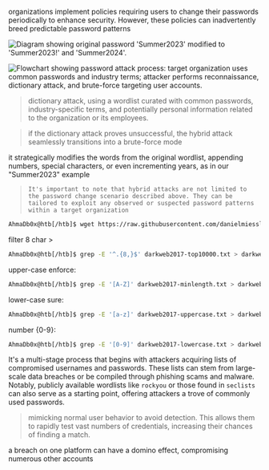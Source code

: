 organizations implement policies requiring users to change their passwords periodically to enhance security. However, these policies can inadvertently breed predictable password patterns

![Diagram showing original password 'Summer2023' modified to 'Summer2023!' and 'Summer2024'.](https://academy.hackthebox.com/storage/modules/57/2n.png)

![Flowchart showing password attack process: target organization uses common passwords and industry terms; attacker performs reconnaissance, dictionary attack, and brute-force targeting user accounts.](https://academy.hackthebox.com/storage/modules/57/3n.png)

>dictionary attack, using a wordlist curated with common passwords, industry-specific terms, and potentially personal information related to the organization or its employees.

>if the dictionary attack proves unsuccessful, the hybrid attack seamlessly transitions into a brute-force mode

it strategically modifies the words from the original wordlist, appending numbers, special characters, or even incrementing years, as in our "Summer2023" example


>`It's important to note that hybrid attacks are not limited to the password change scenario described above. They can be tailored to exploit any observed or suspected password patterns within a target organization`

```bash
AhmaDb0x@htb[/htb]$ wget https://raw.githubusercontent.com/danielmiessler/SecLists/refs/heads/master/Passwords/darkweb2017-top10000.txt
```
filter 8 char >
```bash
AhmaDb0x@htb[/htb]$ grep -E '^.{8,}$' darkweb2017-top10000.txt > darkweb2017-minlength.txt
```
upper-case enforce:
```bash
AhmaDb0x@htb[/htb]$ grep -E '[A-Z]' darkweb2017-minlength.txt > darkweb2017-uppercase.txt
```
lower-case sure:
```bash
AhmaDb0x@htb[/htb]$ grep -E '[a-z]' darkweb2017-uppercase.txt > darkweb2017-lowercase.txt
```
number {0-9}:
```bash
AhmaDb0x@htb[/htb]$ grep -E '[0-9]' darkweb2017-lowercase.txt > darkweb2017-number.txt
```



It's a multi-stage process that begins with attackers acquiring lists of compromised usernames and passwords. These lists can stem from large-scale data breaches or be compiled through phishing scams and malware. Notably, publicly available wordlists like `rockyou` or those found in `seclists` can also serve as a starting point, offering attackers a trove of commonly used passwords.


>mimicking normal user behavior to avoid detection. This allows them to rapidly test vast numbers of credentials, increasing their chances of finding a match.

a breach on one platform can have a domino effect, compromising numerous other accounts

